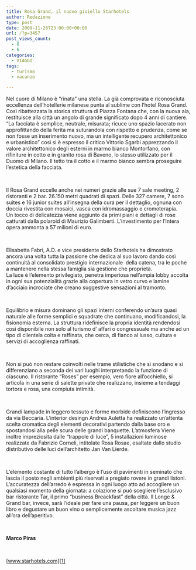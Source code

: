 ```yaml
---
title: Rosa Grand, il nuovo gioiello Starhotels
author: Redazione
type: post
date: 2009-11-26T23:00:00+00:00
url: /?p=3457
post_views_count:
  - 6
  - 6
categories:
  - VIAGGI
tags:
  - turismo
  - vacanze

---
```

Nel cuore di Milano &egrave; &ldquo;rinata&rdquo; una stella. La gi&agrave; comprovata e riconosciuta eccellenza dell&#8217;hotellerie milanese punta al sublime con l&#8217;hotel Rosa Grand. Cos&igrave; ribattezzata la storica struttura di Piazza Fontana che, con la nuova ala, restituisce alla citt&agrave; un angolo di grande significato dopo 4 anni di cantiere. &ldquo;La facciata &egrave; semplice, neutrale, misurata; ricuce uno spazio lacerato non approfittando della ferita ma suturandola con rispetto e prudenza, come se non fosse un inserimento nuovo, ma un intelligente recupero architettonico e urbanistico&rdquo; cos&igrave; si &egrave; espresso il critico Vittorio Sgarbi apprezzando il valore architettonico degli esterni in marmo bianco Montorfano, con rifiniture in cotto e in granito rosa di Baveno, lo stesso utilizzato per il Duomo di Milano. Il tetto tra il cotto e il marmo bianco sembra proseguire l&#8217;estetica della facciata.

&nbsp;

Il Rosa Grand eccelle anche nei numeri grazie alle sue 7 sale meeting, 2 ristoranti e 2 bar. 26.150 metri quadrati di spazi. Delle 327 camere, 7 sono suites e 16 junior suites all&#8217;insegna della cura per il dettaglio, ognuna con doccia rivestita con mosaici, vasca con idromassaggio e cromoterapia.  
Un tocco di delicatezza viene aggiunto da primi piani e dettagli di rose catturati dalla polaroid di Maurizio Galimberti. L&#8217;investimento per l&#8217;intera opera ammonta a 57 milioni di euro.

&nbsp;

Elisabetta Fabri, A.D. e vice presidente dello Starhotels ha dimostrato ancora una volta tutta la passione che dedica al suo lavoro dando cos&igrave; continuit&agrave; al consolidato prestigio internazionale&nbsp; della catena, tra le poche a mantenere nella stessa famiglia sia gestione che propriet&agrave;.  
La luce &egrave; l&#8217;elemento privilegiato, penetra imperiosa nell&#8217;ampia lobby accolta in ogni sua potenzialit&agrave; grazie alla copertura in vetro curvo e lamine d&#8217;acciaio incrociate che creano suggestive sensazioni al tramonto.

&nbsp;

Equilibrio e misura dominano gli spazi interni conferendo un&#8217;aura quasi naturale alle forme semplici e squadrate che continuano, modificandosi, la fisionomia esterna. La struttura ridefinisce la propria identit&agrave; rendendosi cos&igrave; disponibile non solo al turismo d&#8217; affari o congressuale ma anche ad un tipo di clientela colta e raffinata, che cerca, di fianco al lusso, cultura e servizi di accoglienza raffinati.

&nbsp;

Non si pu&ograve; non restare coinvolti nelle trame stilistiche che si snodano e si differenziano a seconda dei vari luoghi interpretando la funzione di ciascuno. Il ristorante &ldquo;Roses&rdquo; per esempio, vero fiore all&#8217;occhiello, si articola in una serie di salette private che realizzano, insieme a tendaggi tortora e rosa, una compiuta intimit&agrave;.

&nbsp;

Grandi lampade in leggero tessuto e forme morbide definiscono l&#8217;ingresso da via Beccaria. L&#8217;interior desingn Andrea Auletta ha realizzato un&#8217;attenta scelta cromatica degli elementi decorativi partendo dalla base oro e spostandosi alla pelle scura delle grandi banquette. L&#8217;atmosfera Viene inoltre impreziosita dalle &ldquo;trappole di luce&rdquo;, 5 installazioni luminose realizzate da Fabrizio Corneli, intitolate Rosa Rosae, esaltate dallo studio distributivo delle luci dell&#8217;architetto Jan Van Lierde.

&nbsp;

L&#8217;elemento costante di tutto l&#8217;albergo &egrave; l&#8217;uso di pavimenti in seminato che lascia il posto negli ambienti pi&ugrave; riservati a pregiato rovere in grandi listoni. L&#8217;accuratezza dell&#8217;arredo &egrave; espressa in ogni luogo atto ad accogliere un qualsiasi momento della giornata: a colazione si pu&ograve; scegliere l&#8217;esclusivo bar ristorante Tar, il primo &ldquo;business Breackfast&rdquo; della citt&agrave;. Il Longe & Grand bar, invece, sar&agrave; l&#8217;ideale per fare una pausa, per leggere un buon libro e degustare un buon vino o semplicemente ascoltare musica jazz all&#8217;ora dell&#8217;aperitivo.

&nbsp;

**Marco Piras**

&nbsp;

[www.starhotels.com][1]  
&nbsp;

 [1]: https://www.starhotels.com
